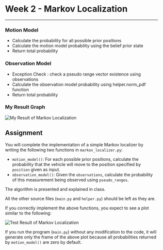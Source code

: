 # Week 2 - Markov Localization

---
### Motion Model
* Calculate the probability for all possible prior positions
* Calculate the motion model probability using the belief prior state
* Return total probability

### Observation Model
* Exception Check : check a pseudo range vector existence using observations
* Calculate the observation model probability using helper.norm_pdf function
* Return total probability

### My Result Graph
[//]: # (Image References)
[plot]: ./markov.gif
[result]: ./result_graph/result.gif
![My Result of Markov Localization][plot]

## Assignment

You will complete the implementation of a simple Markov localizer by writing the following two functions in `markov_localizer.py`:

* `motion_model()`: For each possible prior positions, calculate the probability that the vehicle will move to the position specified by `position` given as input.
* `observation_model()`: Given the `observations`, calculate the probability of this measurement being observed using `pseudo_ranges`.

The algorithm is presented and explained in class.

All the other source files (`main.py` and `helper.py`) should be left as they are.

If you correctly implement the above functions, you expect to see a plot similar to the following:

![Test Result of Markov Localization][plot]

If you run the program (`main.py`) without any modification to the code, it will generate only the frame of the above plot because all probabilities returned by `motion_model()` are zero by default.
